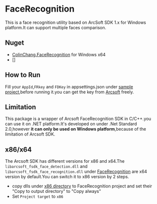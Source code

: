 # FaceRecognition
This is a face recognition utility based on ArcSoft SDK 1.x for Windows platform.It can support multiple faces comparison.

## Nuget
* [ColinChang.FaceRecognition](https://www.nuget.org/packages/ColinChang.FaceRecognition/) for Windows x64
* []


## How to Run

Fill your `AppId`,`FRkey` and `FDKey` in appsettings.json under [sample project](https://github.com/colin-chang/FaceRecognition/tree/master/ColinChang.FaceRecognition.Sample),before running it.you can get the key from [Arcsoft](https://ai.arcsoft.com.cn/product/arcface.html) freely.

## Limitation
This package is a wrapper of Arcsoft FaceRecognition SDK in C/C++.you can use it on .NET platform.It's developed on under .Net Standard 2.0,however **it can only be used on Windows platform**,because of the limitation of Arcsoft SDK.

## x86/x64
The Arcsoft SDK has different versions for x86 and x64.The `libarcsoft_fsdk_face_detection.dll` and `libarcsoft_fsdk_face_recognition.dll` under [FaceRecognition](https://github.com/colin-chang/FaceRecognition/tree/master/ColinChang.FaceRecognition) are x64 version by default.You can switch it to x86 version by 2 steps.

* copy dlls under [x86 directory](https://github.com/colin-chang/FaceRecognition/tree/master/ColinChang.FaceRecognition/Sdk/x86) to FaceRecognition project and set their "Copy to output directory" to "Copy always"
* Set `Project target` to `x86`
